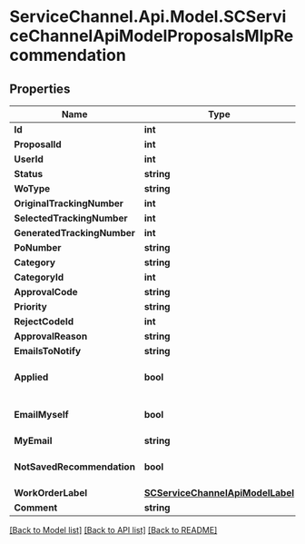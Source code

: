 # ServiceChannel.Api.Model.SCServiceChannelApiModelProposalsMlpRecommendation

## Properties

Name | Type | Description | Notes
------------ | ------------- | ------------- | -------------
**Id** | **int** |  | [optional] 
**ProposalId** | **int** |  | [optional] 
**UserId** | **int** |  | [optional] 
**Status** | **string** |  | [optional] 
**WoType** | **string** |  | [optional] 
**OriginalTrackingNumber** | **int** |  | [optional] 
**SelectedTrackingNumber** | **int** |  | [optional] 
**GeneratedTrackingNumber** | **int** |  | [optional] 
**PoNumber** | **string** |  | [optional] 
**Category** | **string** |  | [optional] 
**CategoryId** | **int** |  | [optional] 
**ApprovalCode** | **string** |  | [optional] 
**Priority** | **string** |  | [optional] 
**RejectCodeId** | **int** |  | [optional] 
**ApprovalReason** | **string** |  | [optional] 
**EmailsToNotify** | **string** |  | [optional] 
**Applied** | **bool** |  | [optional] [default to false]
**EmailMyself** | **bool** |  | [optional] [default to false]
**MyEmail** | **string** |  | [optional] 
**NotSavedRecommendation** | **bool** |  | [optional] [default to false]
**WorkOrderLabel** | [**SCServiceChannelApiModelLabel**](SCServiceChannelApiModelLabel.md) |  | [optional] 
**Comment** | **string** |  | [optional] 

[[Back to Model list]](../README.md#documentation-for-models) [[Back to API list]](../README.md#documentation-for-api-endpoints) [[Back to README]](../README.md)

